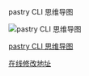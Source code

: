
pastry CLI 思维导图

![pastry CLI 思维导图](https://www.processon.com/chart_image/57fc95f4e4b0275a9a0d8163.png)

[pastry CLI 思维导图][net_cli]

[在线修改地址][net_cli_update]

[net_cli]: https://www.processon.com/view/link/57fc9521e4b08d4fe9a93e8a

[net_cli_update]: https://www.processon.com/mindmap/57fc8dece4b0275a9a0cabed
